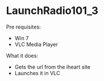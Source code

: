 LaunchRadio101_3
================

Pre requisites:
- Win 7
- VLC Media Player

What it does:
- Gets the url from the iheart site
- Launches it in VLC
